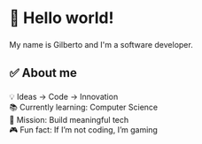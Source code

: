 <h1 align="left">👋 Hello world!</h1>

###

<p align="left">My name is Gilberto and I'm a software developer.</p>

###

<h2 align="left">✅ About me</h2>

###

<p align="left">💡 Ideas → Code → Innovation<br>📚 Currently learning: Computer Science<br>🎯 Mission: Build meaningful tech<br>🎮 Fun fact: If I’m not coding, I’m gaming</p>
